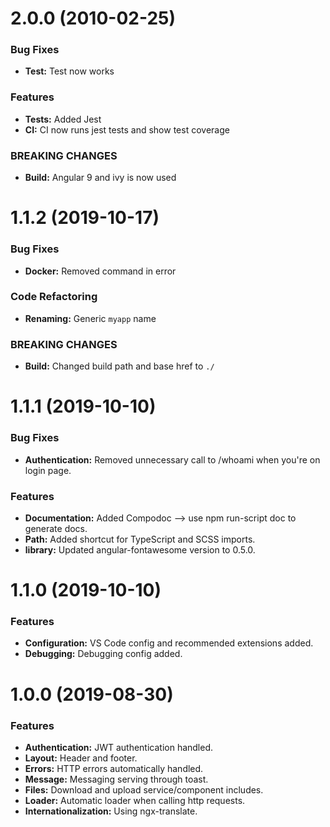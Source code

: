 # 2.0.0 (2010-02-25)

### Bug Fixes

* **Test:** Test now works

### Features

* **Tests:** Added Jest
* **CI:** CI now runs jest tests and show test coverage

### BREAKING CHANGES

* **Build:** Angular 9 and ivy is now used

# 1.1.2 (2019-10-17)

### Bug Fixes

* **Docker:** Removed command in error

### Code Refactoring

* **Renaming:** Generic `myapp` name

### BREAKING CHANGES

* **Build:** Changed build path and base href to `./`

# 1.1.1 (2019-10-10)

### Bug Fixes

* **Authentication:** Removed unnecessary call to /whoami when you're on login page.

### Features

* **Documentation:** Added Compodoc --> use npm run-script doc to generate docs.
* **Path:** Added shortcut for TypeScript and SCSS imports.
* **library:** Updated angular-fontawesome version to 0.5.0.

# 1.1.0 (2019-10-10)


### Features

* **Configuration:** VS Code config and recommended extensions added.
* **Debugging:** Debugging config added.

# 1.0.0 (2019-08-30)


### Features

* **Authentication:** JWT authentication handled.
* **Layout:** Header and footer.
* **Errors:** HTTP errors automatically handled.
* **Message:** Messaging serving through toast.
* **Files:** Download and upload service/component includes.
* **Loader:** Automatic loader when calling http requests.
* **Internationalization:** Using ngx-translate.
